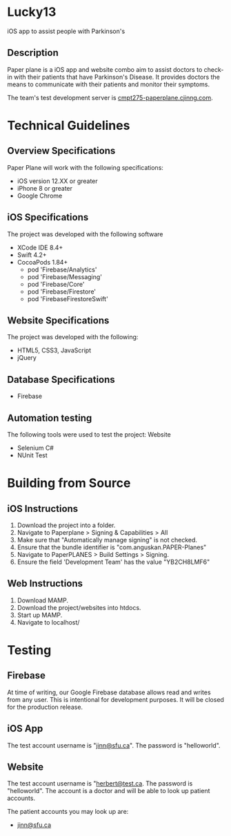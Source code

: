 # Lucky13
iOS app to assist people with Parkinson's

## Description
Paper plane is a iOS app and website combo aim to assist doctors to check-in with their patients that have Parkinson's Disease. It provides doctors the means to communicate with their patients and monitor their symptoms.

The team's test development server is [cmpt275-paperplane.cjinng.com](http://cmpt275-paperplane.cjinng.com/).

# Technical Guidelines
## Overview Specifications
Paper Plane will work with the following  specifications:
- iOS version 12.XX or greater
- iPhone 8 or greater
- Google Chrome

## iOS Specifications
The project was developed with the following software
- XCode IDE 8.4+
- Swift 4.2+
- CocoaPods 1.84+
  - pod 'Firebase/Analytics'
  - pod 'Firebase/Messaging'
  - pod 'Firebase/Core'
  - pod 'Firebase/Firestore'
  - pod 'FirebaseFirestoreSwift'

## Website Specifications
The project was developed with the following:
- HTML5, CSS3, JavaScript
- jQuery

## Database Specifications
- Firebase

## Automation testing
The following tools were used to test the project:
Website
- Selenium C#
- NUnit Test

# Building from Source
## iOS Instructions
1. Download the project into a folder.
2. Navigate to Paperplane > Signing & Capabilities > All
3. Make sure that "Automatically manage signing" is not checked.
4. Ensure that the bundle identifier is "com.anguskan.PAPER-Planes"
5. Navigate to PaperPLANES > Build Settings > Signing.
6. Ensure the field 'Development Team' has the value "YB2CH8LMF6"

## Web Instructions
1. Download MAMP.
2. Download the project/websites into htdocs.
3. Start up MAMP.
4. Navigate to localhost/<project-directory-inside-htdocs>

# Testing
## Firebase
At time of writing, our Google Firebase database allows read and writes from any user. This is intentional for development purposes. It will be closed for the production release.

## iOS App
The test account username is "jinn@sfu.ca". The password is "helloworld".

## Website
The test account username is "herbert@test.ca. The password is "helloworld". The account is a doctor and will be able to look up patient accounts.

The patient accounts you may look up are:
- jinn@sfu.ca
